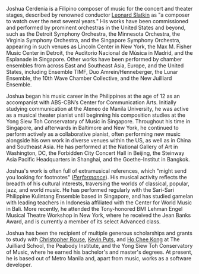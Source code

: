 Joshua Cerdenia is a Filipino composer of music for the concert and theater stages, described by renowned conductor [Leonard Slatkin](https://www.leonardslatkin.com/january-2018/) as "a composer to watch over the next several years." His works have been commissioned and performed by prominent orchestras in the United States and beyond, such as the Detroit Symphony Orchestra, the Minnesota Orchestra, the Virginia Symphony Orchestra, and the Singapore Symphony Orchestra, appearing in such venues as Lincoln Center in New York, the Max M. Fisher Music Center in Detroit, the Auditorio Nacional de Música in Madrid, and the Esplanade in Singapore. Other works have been performed by chamber ensembles from across East and Southeast Asia, Europe, and the United States, including Ensemble TIMF, Duo Amrein/Henneberger, the Lunar Ensemble, the 10th Wave Chamber Collective, and the New Juilliard Ensemble.

Joshua began his music career in the Philippines at the age of 12 as an accompanist with ABS-CBN’s Center for Communication Arts. Initially studying communication at the Ateneo de Manila University, he was active as a musical theater pianist until beginning his composition studies at the Yong Siew Toh Conservatory of Music in Singapore. Throughout his time in Singapore, and afterwards in Baltimore and New York, he continued to perform actively as a collaborative pianist, often performing new music alongside his own work in diverse venues within the US, as well as in China and Southeast Asia. He has performed at the National Gallery of Art in Washington, DC, the Forbidden City Concert Hall in Beijing, the Steinway Asia Pacific Headquarters in Shanghai, and the Goethe-Institut in Bangkok.

Joshua's work is often full of extramusical references, which "might send you looking for footnotes" ([_Performance_](https://issuu.com/detroitsymphony/docs/perf1718_wrapb_2bb1_w/18)). His musical activity reflects the breadth of his cultural interests, traversing the worlds of classical, popular, jazz, and world music. He has performed regularly with the Sari-Sari Philippine Kulintang Ensemble based in Singapore, and has studied gamelan with leading teachers in Indonesia affiliated with the Center for World Music in Bali. More recently, he attended the Tony-honored BMI Lehman Engel Musical Theatre Workshop in New York, where he received the Jean Banks Award, and is currently a member of its select Advanced class.

Joshua has been the recipient of multiple generous scholarships and grants to study with [Christopher Rouse](http://christopherrouse.com), [Kevin Puts](http://kevinputs.com), and [Ho Chee Kong](http://hocheekong.com) at The Juilliard School, the Peabody Institute, and the Yong Siew Toh Conservatory of Music, where he earned his bachelor's and master's degrees. At present, he is based out of Metro Manila and, apart from music, works as a software developer.